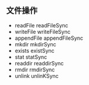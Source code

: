 ## 文件操作
- readFile readFileSync
- writeFile writeFileSync
- appendFile appendFileSync
- mkdir mkdirSync
- exists existSync
- stat statSync
- readdir readdirSync
- rmdir rmdirSync
- unlink unlinKSync